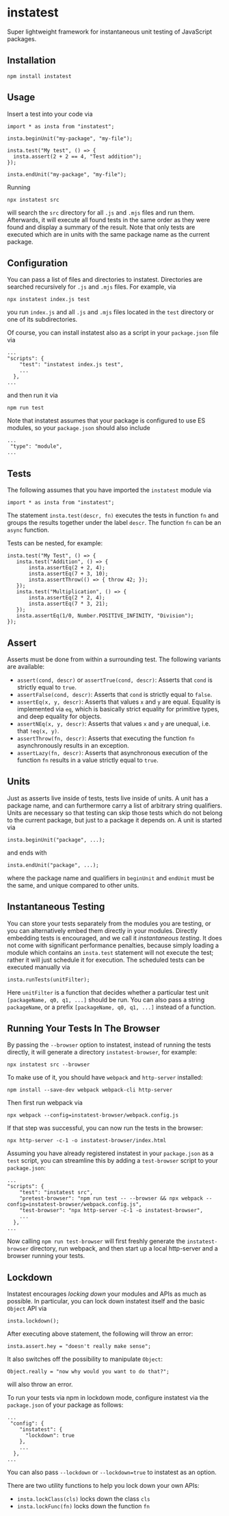 # instatest

Super lightweight framework for instantaneous unit testing of JavaScript packages. 

## Installation

```
npm install instatest
```

## Usage

Insert a test into your code via
```
import * as insta from "instatest";

insta.beginUnit("my-package", "my-file");

insta.test("My test", () => {
  insta.assert(2 + 2 == 4, "Test addition");
});

insta.endUnit("my-package", "my-file");
```

Running 
```
npx instatest src
``` 
will search the `src` directory for all `.js` and `.mjs` files and run them. Afterwards, it will execute all found tests in the same order as they were found and display a summary of the result.
Note that only tests are executed which are in units with the same package name as the current package.

## Configuration

You can pass a list of files and directories to instatest. Directories are searched recursively for `.js` and `.mjs` files. For example, via
```
npx instatest index.js test
```
you run `index.js` and all `.js` and `.mjs` files located in the `test` directory or one of its subdirectories.

Of course, you can install instatest also as a script in your `package.json` file via
```
...
"scripts": {
    "test": "instatest index.js test",
    ...
  },
...
```
and then run it via
```
npm run test
```

Note that instatest assumes that your package is configured to use ES modules, so your `package.json` should also include
```
...
 "type": "module",
...
```

## Tests

The following assumes that you have imported the `instatest` module via
```
import * as insta from "instatest";
```

The statement `insta.test(descr, fn)` executes the tests in function `fn` and groups the results together under the label `descr`. The function `fn` can be an `async` function. 

Tests can be nested, for example:
```
insta.test("My Test", () => {
   insta.test("Addition", () => {
       insta.assertEq(2 + 2, 4);
       insta.assertEq(7 + 3, 10);
       insta.assertThrow(() => { throw 42; });
   });
   insta.test("Multiplication", () => {
       insta.assertEq(2 * 2, 4);
       insta.assertEq(7 * 3, 21);
   });
   insta.assertEq(1/0, Number.POSITIVE_INFINITY, "Division");
});
```

## Assert

Asserts must be done from within a surrounding test. The following variants are available:

* `assert(cond, descr)` or `assertTrue(cond, descr)`: Asserts that `cond` is strictly equal to `true`. 
* `assertFalse(cond, descr)`: Asserts that `cond` is strictly equal to `false`. 
* `assertEq(x, y, descr)`: Asserts that values `x` and `y` are equal. Equality is implemented via `eq`, which is basically strict equality for primitive types, and deep equality for objects. 
* `assertNEq(x, y, descr)`: Asserts that values `x` and `y` are unequal, i.e. that `!eq(x, y)`.
* `assertThrow(fn, descr)`: Asserts that executing the function `fn` asynchronously results in an exception. 
* `assertLazy(fn, descr)`: Asserts that asynchronous execution of the function `fn` results in a value strictly equal to `true`. 

## Units

Just as asserts live inside of tests, tests live inside of units. A unit has a package name, and can furthermore carry a list of arbitrary string qualifiers. Units are necessary so that testing can skip those tests which do not belong to the current package, but just to a package it depends on. A unit is started via 

```
insta.beginUnit("package", ...);
```
and ends with 
```
insta.endUnit("package", ...);
```
where the package name and qualifiers in `beginUnit` and `endUnit` must be the same, and unique compared to other units.

## Instantaneous Testing 

You can store your tests separately from the modules you are testing, or you can alternatively embed them directly in your modules.
Directly embedding tests is encouraged, and we call it *instantaneous testing*. It does not come with significant performance penalties, because simply loading a module which contains an `insta.test` statement will not execute the test; rather it will just schedule it for execution. The scheduled tests can be executed manually via 
```
insta.runTests(unitFilter);
```
Here `unitFilter` is a function that decides whether a particular test unit `[packageName, q0, q1, ...]` should be run. You can also pass a string `packageName`, or a prefix
`[packageName, q0, q1, ...]` instead of a function.

## Running Your Tests In The Browser

By passing the `--browser` option to instatest, instead of running the tests directly, it will generate a directory `instatest-browser`, for example:
```
npx instatest src --browser
```
To make use of it, you should have `webpack` and `http-server` installed:
```
npm install --save-dev webpack webpack-cli http-server
```
Then first run webpack via
```
npx webpack --config=instatest-browser/webpack.config.js
```
If that step was successful, you can now run the tests in the browser:
```
npx http-server -c-1 -o instatest-browser/index.html
```
Assuming you have already registered instatest in your `package.json` as a `test` script, you can streamline this by adding a `test-browser` script to your `package.json`:
```
...
"scripts": {
    "test": "instatest src",
    "pretest-browser": "npm run test -- --browser && npx webpack --config=instatest-browser/webpack.config.js",
    "test-browser": "npx http-server -c-1 -o instatest-browser",
    ...
  },
...
```
Now calling `npm run test-browser` will first freshly generate the `instatest-browser` directory, run webpack, and then start up a local http-server and a browser running your tests.

## Lockdown

Instatest encourages *locking down* your modules and APIs as much as possible. In particular, you can lock down instatest itself and the basic `Object` API via
```
insta.lockdown();
```
After executing above statement, the following will throw an error:
```
insta.assert.hey = "doesn't really make sense";
```
It also switches off the possibility to manipulate `Object`:
```
Object.really = "now why would you want to do that?";
```
will also throw an error.

To run your tests via npm in lockdown mode, configure instatest via the `package.json` of your package as follows:
```
...
 "config": {
    "instatest": {
      "lockdown": true
    },
    ...
  },
...
```
You can also pass `--lockdown` or `--lockdown=true` to instatest as an option.

There are two utility functions to help you lock down your own APIs:
* `insta.lockClass(cls)` locks down the class `cls`
* `insta.lockFunc(fn)` locks down the function `fn`





   
     



